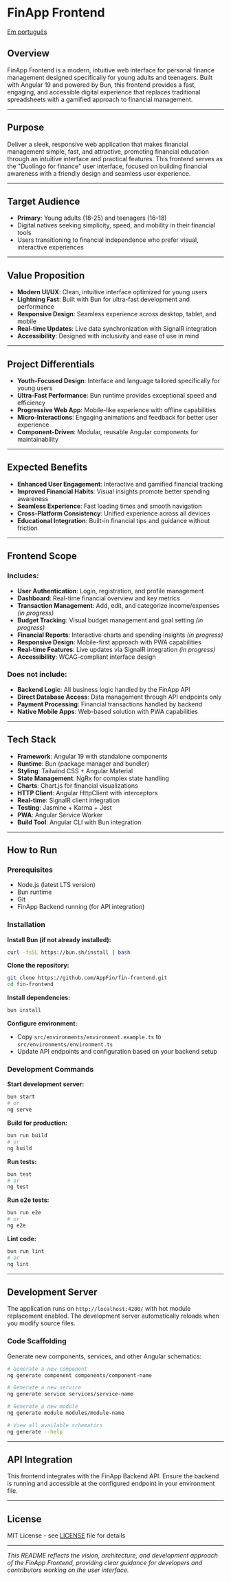 # FinApp Frontend

[Em português](./README_pt.md)

## Overview

FinApp Frontend is a modern, intuitive web interface for personal finance management designed specifically for young
adults and teenagers. Built with Angular 19 and powered by Bun, this frontend provides a fast, engaging, and accessible
digital experience that replaces traditional spreadsheets with a gamified approach to financial management.

---

## Purpose

Deliver a sleek, responsive web application that makes financial management simple, fast, and attractive, promoting
financial education through an intuitive interface and practical features. This frontend serves as the "Duolingo for
finance" user interface, focused on building financial awareness with a friendly design and seamless user experience.

---

## Target Audience

- **Primary**: Young adults (18-25) and teenagers (16-18)
- Digital natives seeking simplicity, speed, and mobility in their financial tools
- Users transitioning to financial independence who prefer visual, interactive experiences

---

## Value Proposition

- **Modern UI/UX**: Clean, intuitive interface optimized for young users
- **Lightning Fast**: Built with Bun for ultra-fast development and performance
- **Responsive Design**: Seamless experience across desktop, tablet, and mobile
- **Real-time Updates**: Live data synchronization with SignalR integration
- **Accessibility**: Designed with inclusivity and ease of use in mind

---

## Project Differentials

- **Youth-Focused Design**: Interface and language tailored specifically for young users
- **Ultra-Fast Performance**: Bun runtime provides exceptional speed and efficiency
- **Progressive Web App**: Mobile-like experience with offline capabilities
- **Micro-Interactions**: Engaging animations and feedback for better user experience
- **Component-Driven**: Modular, reusable Angular components for maintainability

---

## Expected Benefits

- **Enhanced User Engagement**: Interactive and gamified financial tracking
- **Improved Financial Habits**: Visual insights promote better spending awareness
- **Seamless Experience**: Fast loading times and smooth navigation
- **Cross-Platform Consistency**: Unified experience across all devices
- **Educational Integration**: Built-in financial tips and guidance without friction

---

## Frontend Scope

### Includes:

- **User Authentication**: Login, registration, and profile management
- **Dashboard**: Real-time financial overview and key metrics
- **Transaction Management**: Add, edit, and categorize income/expenses _(in progress)_
- **Budget Tracking**: Visual budget management and goal setting _(in progress)_
- **Financial Reports**: Interactive charts and spending insights _(in progress)_
- **Responsive Design**: Mobile-first approach with PWA capabilities
- **Real-time Features**: Live updates via SignalR integration _(in progress)_
- **Accessibility**: WCAG-compliant interface design

### Does not include:

- **Backend Logic**: All business logic handled by the FinApp API
- **Direct Database Access**: Data management through API endpoints only
- **Payment Processing**: Financial transactions handled by backend
- **Native Mobile Apps**: Web-based solution with PWA capabilities

---

## Tech Stack

- **Framework**: Angular 19 with standalone components
- **Runtime**: Bun (package manager and bundler)
- **Styling**: Tailwind CSS + Angular Material
- **State Management**: NgRx for complex state handling
- **Charts**: Chart.js for financial visualizations
- **HTTP Client**: Angular HttpClient with interceptors
- **Real-time**: SignalR client integration
- **Testing**: Jasmine + Karma + Jest
- **PWA**: Angular Service Worker
- **Build Tool**: Angular CLI with Bun integration

---

## How to Run

### Prerequisites

- Node.js (latest LTS version)
- Bun runtime
- Git
- FinApp Backend running (for API integration)

### Installation

**Install Bun (if not already installed):**

```bash
curl -fsSL https://bun.sh/install | bash
```

**Clone the repository:**

```bash
git clone https://github.com/AppFin/fin-frontend.git
cd fin-frontend
```

**Install dependencies:**

```bash
bun install
```

**Configure environment:**

- Copy `src/environments/environment.example.ts` to `src/environments/environment.ts`
- Update API endpoints and configuration based on your backend setup

### Development Commands

**Start development server:**

```bash
bun start
# or
ng serve
```

**Build for production:**

```bash
bun run build
# or
ng build
```

**Run tests:**

```bash
bun test
# or
ng test
```

**Run e2e tests:**

```bash
bun run e2e
# or
ng e2e
```

**Lint code:**

```bash
bun run lint
# or
ng lint
```

---

## Development Server

The application runs on `http://localhost:4200/` with hot module replacement enabled. The development server
automatically reloads when you modify source files.

### Code Scaffolding

Generate new components, services, and other Angular schematics:

```bash
# Generate a new component
ng generate component components/component-name

# Generate a new service
ng generate service services/service-name

# Generate a new module
ng generate module modules/module-name

# View all available schematics
ng generate --help
```

---

## API Integration

This frontend integrates with the FinApp Backend API. Ensure the backend is running and accessible at the configured
endpoint in your environment file.

---

## License

MIT License - see [LICENSE](LICENSE) file for details

---

*This README reflects the vision, architecture, and development approach of the FinApp Frontend, providing clear
guidance for developers and contributors working on the user interface.*